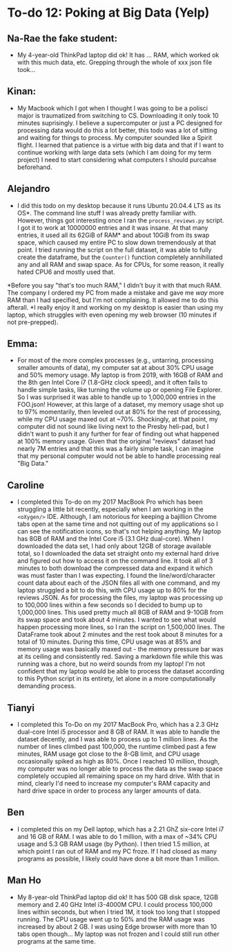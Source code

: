 # To-do 12: Poking at Big Data (Yelp)

## Na-Rae the fake student:
- My 4-year-old ThinkPad laptop did ok! It has ... RAM, which worked ok with this much data, etc. Grepping through the whole of xxx json file took...

## Kinan:
- My Macbook which I got when I thought I was going to be a polisci major is traumatized from switching to CS. Downloading it only took 10 minutes suprisingly. I believe a supercomputer or just a PC designed for processing data would do this a lot better, this todo was a lot of sitting and waiting for things to process. My computer sounded like a Spirit flight. I learned that patience is a virtue with big data and that if I want to continue working with large data sets (which I am doing for my term project) I need to start considering what computers I should purcahse beforehand. 

## Alejandro
- I did this todo on my desktop because it runs Ubuntu 20.04.4 LTS as its OS\*. The command line stuff I was already pretty familiar with. However, things got interesting once I ran the `process_reviews.py` script. I got it to work at 10000000 entries and it was insane. At that many entries, it used all its 62GiB of RAM\* and about 10GiB from its swap space, which caused my entire PC to slow down tremendously at that point. I tried running the script on the full dataset, it was able to fully create the dataframe, but the `Counter()` function completely annihiliated any and all RAM and swap space. As for CPUs, for some reason, it really hated CPU6 and mostly used that.

\*Before you say "that's too much RAM," I didn't buy it with that much RAM. The company I ordered my PC from made a mistake and gave me *way* more RAM than I had specified, but I'm not complaining. It allowed me to do this afterall.
\*I really enjoy it and working on my desktop is easier than using my laptop, which struggles with even opening my web browser (10 minutes if not pre-prepped).

## Emma:
- For most of the more complex processes (e.g., untarring, processing smaller amounts of data), my computer sat at about 30% CPU usage and 50% memory usage.  My laptop is from 2019, with 16GB of RAM and the 8th gen Intel Core i7 (1.8-GHz clock speed), and it often fails to handle simple tasks, like turning the volume up or opening File Explorer.  So I was surprised it was able to handle up to 1,000,000 entries in the FOO.json!  However, at this large of a dataset, my memory usage shot up to 97% momentarily, then leveled out at 80% for the rest of processing, while my CPU usage maxed out at ~70%.  Shockingly, at that point, my computer did not sound like living next to the Presby heli-pad, but I didn't want to push it any further for fear of finding out what happened at 100% memory usage.  Given that the original "reviews" dataset had nearly 7M entries and that this was a fairly simple task, I can imagine that my personal computer would not be able to handle processing real "Big Data."

## Caroline

- I completed this To-do on my 2017 MacBook Pro which has been struggling a little bit recently, especially when I am working in the `<oXygen/>` IDE. Although, I am notorious for keeping a bajillion Chrome tabs open at the same time and not quitting out of my applications so I can see the notification icons, so that's not helping anything. My laptop has 8GB of RAM and the Intel Core i5 (3.1 GHz dual-core). When I downloaded the data set, I had only about 12GB of storage available total, so I downloaded the data set straight onto my external hard drive and figured out how to access it on the command line. It took all of 3 minutes to both download the compressed data and expand it which was must faster than I was expecting. I found the line/word/character count data about each of the JSON files all with one command, and my laptop struggled a bit to do this, with CPU usage up to 80% for the reviews JSON. As for processing the files, my laptop was processing up to 100,000 lines within a few seconds so I decided to bump up to 1,000,000 lines. This used pretty much all 8GB of RAM and 9-10GB from its swap space and took about 4 minutes. I wanted to see what would happen processing more lines, so I ran the script on 1,500,000 lines. The DataFrame took about 2 minutes and the rest took about 8 minutes for a total of 10 minutes. During this time, CPU usage was at 85% and memory usage was basically maxed out - the memory pressure bar was at its ceiling and consistently red. Saving a markdown file while this was running was a chore, but no weird sounds from my laptop! I'm not confident that my laptop would be able to process the dataset according to this Python script in its entirety, let alone in a more computationally demanding process. 

## Tianyi

- I completed this To-Do on my 2017 MacBook Pro, which has a 2.3 GHz dual-core Intel i5 processor and 8 GB of RAM.
It was able to handle the dataset decently, and I was able to process up to 1 million lines.
As the number of lines climbed past 100,000, the runtime climbed past a few minutes, RAM usage got close to the 8-GB limit, and CPU usage occasionally spiked as high as 80%.
Once I reached 10 million, though, my computer was no longer able to process the data as the swap space completely occupied all remaining space on my hard drive.
With that in mind, clearly I'd need to increase my computer's RAM capacity and hard drive space in order to process any larger amounts of data.

## Ben

- I completed this on my Dell laptop, which has a 2.21 GhZ six-core Intel i7 and 16 GB of RAM.
I was able to do 1 million, with a max of ~34% CPU usage and 5.3 GB RAM usage (by Python).
I then tried 1.5 million, at which point I ran out of RAM and my PC froze.
If I had closed as many programs as possible, I likely could have done a bit more than 1 million.

## Man Ho

- My 8-year-old ThinkPad laptop did ok! It has 500 GB disk space, 12GB memory and 2.40 GHz Intel i3-4000M CPU. I could process 100,000 lines within seconds, but when I tried 1M, it took too long that I stopped running. The CPU usage went up to 50% and the RAM usage was increased by about 2 GB. I was using Edge browser with more than 10 tabs open though... My laptop was not frozen and I could still run other programs at the same time.
